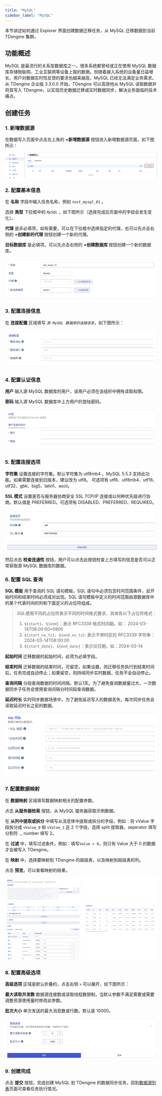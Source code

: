 ```yaml
---
title: "MySQL"
sidebar_label: "MySQL"
---
```


本节讲述如何通过 Explorer 界面创建数据迁移任务，从 MySQL 迁移数据到当前 TDengine 集群。

## 功能概述

MySQL 是最流行的关系型数据库之一。很多系统都曾经或正在使用 MySQL 数据库存储物联网、工业互联网等设备上报的数据。但随着接入系统的设备量日益增长、用户对数据实时性反馈的要求也越来越高，MySQL 已经无法满足业务需求。从 TDengine 企业版 3.3.0.0 开始，TDengine 可以高效地从 MySQL 读取数据并将其写入 TDengine，以实现历史数据迁移或实时数据同步，解决业务面临的技术痛点。

## 创建任务

### 1. 新增数据源

在数据写入页面中点击左上角的 **+新增数据源** 按钮进入新增数据源页面，如下图所示：

![InfluxDB-01zh-EnterDataSourcePage.png](./pic/InfluxDB-01zh-EnterDataSourcePage.png "进入新增数据源页面")

### 2. 配置基本信息

在 **名称** 字段中输入任务名称，例如 *`test_mysql_01`* 。

选择 **类型** 下拉框中的 *`MySQL`* ，如下图所示（选择完成后页面中的字段会发生变化）。

**代理** 是非必填项，如有需要，可以在下拉框中选择指定的代理，也可以先点击右侧的 **+创建新的代理** 按钮创建一个新的代理。

**目标数据库** 是必填项，可以先点击右侧的 **+创建数据库** 按钮创建一个新的数据库。

![mysql-01.png](./pic/mysql-01.png "选择数据源类型为 MySQL")

### 3. 配置连接信息

在 **连接配置** 区域填写 *`源 MySQL 数据库的连接信息`*，如下图所示：

![mysql-02.png](./pic/mysql-02.png "填写源 MySQL数据库的连接信息")

### 4. 配置认证信息

**用户** 输入源 MySQL 数据库的用户，该用户必须在该组织中拥有读取权限。  

**密码** 输入源 MySQL 数据库中上方用户的登陆密码。 

![ mysql-03.png](./pic/mysql-03.png "配置认证信息")  

### 5. 配置连接选项

**字符集** 设置连接的字符集。默认字符集为 utf8mb4 。MySQL 5.5.3 支持此功能。如果需要连接到旧版本，建议改为 utf8。
可选项有 utf8、utf8mb4、utf16、utf32、gbk、big5、latin1、ascii。

**SSL 模式** 设置是否与服务器协商安全 SSL TCP/IP 连接或以何种优先级进行协商。默认值是 PREFERRED。可选项有 DISABLED、PREFERRED、REQUIRED。

![ mysql-04.png](./pic/mysql-04.png "配置连接选项")
  
然后点击 **检查连通性** 按钮，用户可以点击此按钮检查上方填写的信息是否可以正常获取源 MySQL 数据库的数据。

### 6. 配置 SQL 查询

**SQL 模板** 用于查询的 SQL 语句模板，SQL 语句中必须包含时间范围条件，且开始时间和结束时间必须成对出现。SQL 语句模板中定义的时间范围由源数据库中的某个代表时间的列和下面定义的占位符组成。
> SQL使用不同的占位符表示不同的时间格式要求，具体有以下占位符格式：
> 1. `${start}`、`${end}`：表示 RFC3339 格式时间戳，如： 2024-03-14T08:00:00+0800
> 2. `${start_no_tz}`、`${end_no_tz}`: 表示不带时区的 RFC3339 字符串：2024-03-14T08:00:00
> 3. `${start_date}`、`${end_date}`：表示仅日期，如：2024-03-14

**起始时间** 迁移数据的起始时间，此项为必填字段。

**结束时间** 迁移数据的结束时间，可留空。如果设置，则迁移任务执行到结束时间后，任务完成自动停止；如果留空，则持续同步实时数据，任务不会自动停止。

**查询间隔** 分段查询数据的时间间隔，默认1天。为了避免查询数据量过大，一次数据同步子任务会使用查询间隔分时间段查询数据。

**延迟时长** 实时同步数据场景中，为了避免延迟写入的数据丢失，每次同步任务会读取延迟时长之前的数据。

![ mysql-05.png](./pic/mysql-05.png "配置数据采集") 

### 7. 配置数据映射

在 **数据映射** 区域填写数据映射相关的配置参数。

点击 **从服务器检索** 按钮，从 MySQL 服务器获取示例数据。

在 **从列中提取或拆分** 中填写从消息体中提取或拆分的字段，例如：将 vValue 字段拆分成 `vValue_0` 和 `vValue_1` 这 2 个字段，选择 split 提取器，seperator 填写分割符 `,`, number 填写 2。

在 **过滤** 中，填写过滤条件，例如：填写`Value > 0`，则只有 Value 大于 0 的数据才会被写入 TDengine。

在 **映射** 中，选择要映射到 TDengine 的超级表，以及映射到超级表的列。

点击 **预览**，可以查看映射的结果。

![mysql-06.png](pic/mysql-06.png)

### 8. 配置高级选项

**高级选项** 区域是默认折叠的，点击右侧 `>` 可以展开，如下图所示：

**最大读取并发数** 数据源连接数或读取线程数限制，当默认参数不满足需要或需要调整资源使用量时修改此参数。

**批次大小** 单次发送的最大消息数或行数。默认是 10000。

![mysql-07.png](pic/mysql-07.png)

### 9. 创建完成

点击 **提交** 按钮，完成创建  MySQL 到 TDengine 的数据同步任务，回到[数据源列表](../../explorer/#数据写入)页面可查看任务执行情况。
